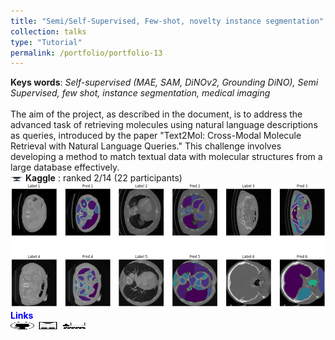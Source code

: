 ```yaml
---
title: "Semi/Self-Supervised, Few-shot, novelty instance segmentation"
collection: talks
type: "Tutorial"
permalink: /portfolio/portfolio-13
---
```


**Keys words**:  *Self-supervised (MAE, SAM, DiNOv2, Grounding DiNO), Semi Supervised, few shot, instance segmentation, medical imaging* \
 \
The aim of the project, as described in the document, is to address the advanced task of retrieving molecules using natural language descriptions as queries, introduced by the paper "Text2Mol: Cross-Modal Molecule Retrieval with Natural Language Queries." This challenge involves developing a method to match textual data with molecular structures from a large database effectively.\
<img src='/images/cup.jpg' width='20.0' height='7.0'> **Kaggle** : ranked 2/14 (22 participants)\
<img src='/images/college_fr_im.png' width='600' height='200'> \
<span style="color:blue"> **Links** </span> \
[<img src="/images/GitHub.png" alt="GitHub" width="37.5" height="12.5" />](https://github.com/HugoRbrt/altegrad_project/tree/baptiste) [<img src="/images/report_icone.png" alt="Report" width="37.5" height="12.5" />](https://drive.google.com/file/d/1hSdDUQTgvrNfux0yOUAoQeRwecDhosOg/view?usp=drive_link) [<img src="/images/class_icone.png" alt="Report" width="37.5" height="12.5" />](https://www.master-mva.com/cours/cat-advanced-learning-for-text-and-graph-data-altegrad/)